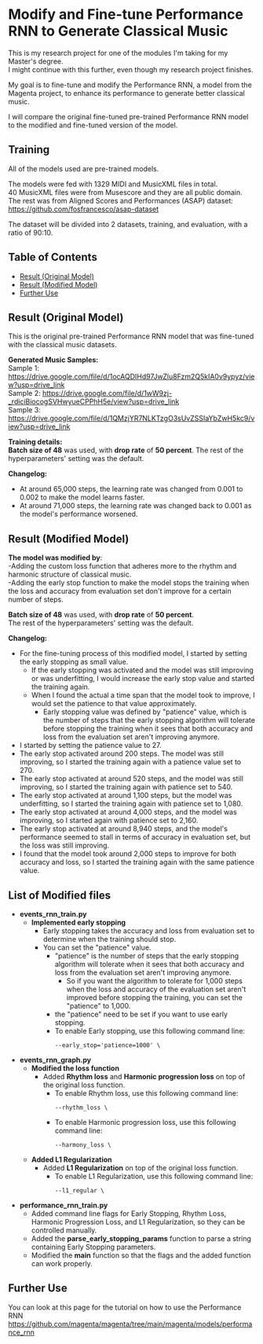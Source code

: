 # Modify and Fine-tune Performance RNN to Generate Classical Music

This is my research project for one of the modules I'm taking for my Master's degree.     
I might continue with this further, even though my research project finishes.

My goal is to fine-tune and modify the Performance RNN, a model from the Magenta project, to enhance its performance to generate better classical music.

I will compare the original fine-tuned pre-trained Performance RNN model to the modified and fine-tuned version of the model.    

## Training
All of the models used are pre-trained models.     

The models were fed with 1329 MIDI and MusicXML files in total.     
40 MusicXML files were from Musescore and they are all public domain.   
The rest was from Aligned Scores and Performances (ASAP) dataset: https://github.com/fosfrancesco/asap-dataset    
     
The dataset will be divided into 2 datasets, training, and evaluation, with a ratio of 90:10.    

## Table of Contents
- [Result (Original Model)](#result-original-model)
- [Result (Modified Model)](#result-modified-model)
- [Further Use](#further-use)

## Result (Original Model)
This is the original pre-trained Performance RNN model that was fine-tuned with the classical music datasets.       
 
**Generated Music Samples:**         
Sample 1: https://drive.google.com/file/d/1ocAQDIHd97JwZlu8Fzm2Q5kIA0v9ypyz/view?usp=drive_link          
Sample 2: https://drive.google.com/file/d/1wW9zj-_rdiciBiocogSVHwyueCPPhH5e/view?usp=drive_link      
Sample 3: https://drive.google.com/file/d/1QMzjYR7NLKTzgO3sUvZSSIaYbZwH5kc9/view?usp=drive_link       
  
**Training details:**        
**Batch size of 48** was used, with **drop rate** of **50 percent**. The rest of the hyperparameters' setting was the default.        
  
**Changelog:**   
- At around 65,000 steps, the learning rate was changed from 0.001 to 0.002 to make the model learns faster.  
- At around 71,000 steps, the learning rate was changed back to 0.001 as the model's performance worsened.   
  
## Result (Modified Model)
**The model was modified by**:     
-Adding the custom loss function that adheres more to the rhythm and harmonic structure of classical music.       
-Adding the early stop function to make the model stops the training when the loss and accuracy from evaluation set don't improve for a certain number of steps.     

**Batch size of 48** was used, with **drop rate** of **50 percent**.               
The rest of the hyperparameters' setting was the default. 

**Changelog:**   
- For the fine-tuning process of this modified model, I started by setting the early stopping as small value.
    - If the early stopping was activated and the model was still improving or was underfitting, I would increase the early stop value and started the training again. 
    - When I found the actual a time span that the model took to improve, I would set the patience to that value approximately.
        - Early stopping value was defined by "patience" value, which is the number of steps that the early stopping algorithm will tolerate before stopping the training when it sees that both accuracy and loss from the evaluation set aren't improving anymore.
- I started by setting the patience value to 27.
- The early stop activated around 200 steps. The model was still improving, so I started the training again with a patience value set to 270.
- The early stop activated at around 520 steps, and the model was still improving, so I started the training again with patience set to 540.
- The early stop activated at around 1,100 steps, but the model was underfitting, so I started the training again with patience set to 1,080.
- The early stop activated at around 4,000 steps, and the model was improving, so I started again with patience set to 2,160.
- The early stop activated at around 8,940 steps, and the model's performance seemed to stall in terms of accuracy in evaluation set, but the loss was still improving. 
- I found that the model took around 2,000 steps to improve for both accuracy and loss, so I started the training again with the same patience value.
    
## List of Modified files
- **events_rnn_train.py**
    - **Implemented early stopping**
        - Early stopping takes the accuracy and loss from evaluation set to determine when the training should stop.
        - You can set the "patience" value.
            - "patience" is the number of steps that the early stopping algorithm will tolerate when it sees that both accuracy and loss from the evaluation set aren't improving anymore.
                - So if you want the algorithm to tolerate for 1,000 steps when the loss and accuracy of the evaluation set aren't improved before  stopping the training, you can set the "patience" to 1,000.           
            - the "patience" need to be set if you want to use early stopping. 
            - To enable Early stopping, use this following command line:     
                ```
                --early_stop='patience=1000' \
                ``` 
- **events_rnn_graph.py**
    - **Modified the loss function**
        - Added **Rhythm loss** and **Harmonic progression loss** on top of the original loss function.    
            - To enable Rhythm loss, use this following command line:     
                ```
                --rhythm_loss \
                ``` 
            - To enable Harmonic progression loss, use this following command line:     
                ```
                --harmony_loss \
                ``` 
    - **Added L1 Regularization**
        - Added **L1 Regularization** on top of the original loss function.  
            - To enable L1 Regularization, use this following command line:     
                ```
                --l1_regular \
                ```   
- **performance_rnn_train.py**
    - Added command line flags for Early Stopping, Rhythm Loss, Harmonic Progression Loss, and L1 Regularization, so they can be controlled manually.
    - Added the **parse_early_stopping_params** function to parse a string containing Early Stopping parameters.
    - Modified the **main** function so that the flags and the added function can work properly.

## Further Use
You can look at this page for the tutorial on how to use the Performance RNN   
https://github.com/magenta/magenta/tree/main/magenta/models/performance_rnn
